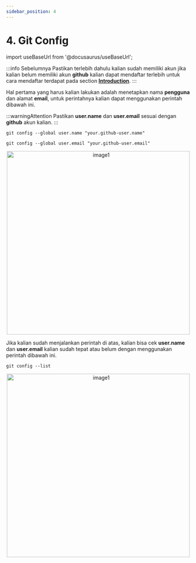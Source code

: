 ```yaml
---
sidebar_position: 4
---
```


# 4. Git Config

import useBaseUrl from '@docusaurus/useBaseUrl';

:::info
Sebelumnya Pastikan terlebih dahulu kalian sudah memiliki akun jika kalian belum memiliki akun **github** kalian dapat mendaftar terlebih untuk cara mendaftar terdapat pada section [**Introduction**](https://ebook-devops-od42i9feo-demo-dumbways.vercel.app/Getting-Started/Project-Management/Make-Project-Management).
:::

Hal pertama yang harus kalian lakukan adalah menetapkan nama **pengguna** dan alamat **email**, untuk perintahnya kalian dapat menggunakan perintah dibawah ini.

:::warningAttention
Pastikan **user.name** dan **user.email** sesuai dengan **github** akun kalian.
:::

```shell
git config --global user.name "your.github-user.name"
```

```shelll
git config --global user.email "your.github-user.email"
```

<center>
<img alt="image1" src={useBaseUrl('img/docs/git1.png')} height="500px"/>
</center>

Jika kalian sudah menjalankan perintah di atas, kalian bisa cek **user.name** dan **user.email** kalian sudah tepat atau belum dengan menggunakan perintah dibawah ini.

```shell
git config --list
```

<center>
<img alt="image1" src={useBaseUrl('img/docs/git2.png')} height="500px"/>
</center>
